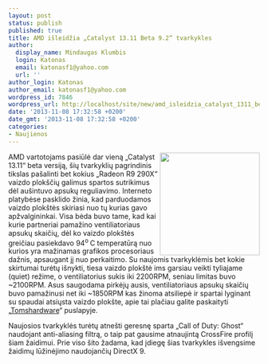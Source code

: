 ```yaml
---
layout: post
status: publish
published: true
title: AMD išleidžia „Catalyst 13.11 Beta 9.2“ tvarkykles
author:
  display_name: Mindaugas Klumbis
  login: Katonas
  email: katonasf1@yahoo.com
  url: ''
author_login: Katonas
author_email: katonasf1@yahoo.com
wordpress_id: 7846
wordpress_url: http://localhost/site/new/amd_isleidzia_catalyst_1311_beta92_tvarkykles/
date: '2013-11-08 17:32:58 +0200'
date_gmt: '2013-11-08 17:32:58 +0200'
categories:
- Naujienos
---
```

<p>
	<a href="http://technews.lt/userfiles/catalyst(1).jpg"><img alt="" src="http://technews.lt/userfiles/catalyst(1).jpg" style="width: 200px; height: 206px; float: right;" /></a>AMD vartotojams pasiūlė dar vieną &bdquo;Catalyst 13.11&ldquo; beta versiją, &scaron;ių tvarkyklių pagrindinis tikslas pa&scaron;alinti bet kokius &bdquo;Radeon R9 290X&ldquo; vaizdo plok&scaron;čių galimus spartos sutrikimus dėl au&scaron;intuvo apsukų reguliavimo. Interneto platybėse pasklido žinia, kad parduodamos vaizdo plok&scaron;tės skiriasi nuo tų kurias gavo apžvalgininkai. Visa bėda buvo tame, kad kai kurie partneriai pamažino ventiliatoriaus apsukų skaičių, dėl ko vaizdo plok&scaron;tės greičiau pasiekdavo 94<sup>o </sup>C temperatūrą nuo kurios yra mažinamas grafikos procesoriaus dažnis, apsaugant jį nuo perkaitimo. Su naujomis tvarkyklėmis bet kokie skirtumai turėtų i&scaron;nykti, tiesa vaizdo plok&scaron;tė ims garsiau veikti tyliajame (quiet) režime, o ventiliatorius sukis iki 2200RPM, seniau limitas buvo ~2100RPM. Asus saugodama pirkėjų ausis, ventiliatoriaus apsukų skaičių buvo pamažinusi net iki ~1850RPM kas žinoma atsiliepė ir spartai lyginant su spaudai atsiųsta vaizdo plok&scaron;te, apie tai plačiau galite paskaityti &bdquo;<a href="http://www.tomshardware.com/reviews/radeon-r9-290-driver-fix,3666.html">Tomshardware</a>&ldquo; puslapyje.</p>
<p>
	Naujosios tvarkyklės turėtų atne&scaron;ti geresnę sparta &bdquo;Call of Duty: Ghost&ldquo; naudojant anti-aliasing filtrą, o taip pat gausime atnaujintą CrossFire profilį &scaron;iam žaidimui. Prie viso &scaron;ito žadama, kad įdiegę &scaron;ias tvarkykles i&scaron;vengsime žaidimų lūžinėjimo naudojančių DirectX 9.</p>
